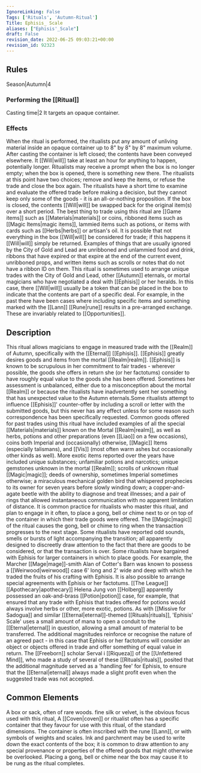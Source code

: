 ```yaml
---
IgnoreLinking: False
Tags: ['Rituals', 'Autumn-Ritual']
Title: Ephisis_ Scale
aliases: ["Ephisis'_Scale"]
draft: False
revision_date: 2022-06-25 09:03:21+00:00
revision_id: 92323
---
```


## Rules
Season|Autumn|4
### Performing the [[Ritual]]
Casting time|2 It targets an opaque container.
### Effects
When the ritual is performed, the ritualists put any amount of unliving material inside an opaque container up to 8" by 8" by 8" maximum volume. After casting the container is left closed; the contents have been conveyed elsewhere. 
It [[Will|will]] take at least an hour for anything to happen, potentially longer. Ritualists may receive a prompt when the box is no longer empty; when the box is opened, there is something new there.
The ritualists at this point have two choices; remove and keep the items, or refuse the trade and close the box again. The ritualists have a short time to examine and evaluate the offered trade before making a decision, but they cannot keep only some of the goods - it is an all-or-nothing proposition. If the box is closed, the contents [[Will|will]] be swapped back for the original item(s) over a short period.
The best thing to trade using this ritual are [[Game items]] such as [[Materials|materials]] or coins, ribboned items such as [[Magic Items|magic items]], lammied items such as potions, or items with cards such as [[Herbs|herbs]] or artisan's oil. 
It is possible that not everything in the box [[Will|will]] be considered for trade; if this happens it [[Will|will]] simply be returned. Examples of things that are usually ignored by the City of Gold and Lead are unribboned and unlammied food and drink, ribbons that have expired or that expire at the end of the current event, unribboned props, and written items such as scrolls or notes that do not have a ribbon ID on them.
This ritual is sometimes used to arrange unique trades with the City of Gold and Lead, other [[Autumn]] eternals, or mortal magicians who have negotiated a deal with [[Ephisis]] or her heralds. In this case, there [[Will|will]] usually be a token that can be placed in the box to indicate that the contents are part of a specific deal. For example, in the past there have been cases where including specific items and something marked with the [[Lann]] [[Rune|rune]] results in a pre-arranged exchange. These are invariably related to [[Opportunities]].
## Description
This ritual allows magicians to engage in measured trade with the [[Realm]] of Autumn, specifically with the [[Eternal]] [[Ephisis]]. [[Ephisis]] greatly desires goods and items from the mortal [[Realm|realm]]. [[Ephisis]] is known to be scrupulous in her commitment to fair trades - wherever possible, the goods she offers in return she (or her factotums) consider to have roughly equal value to the goods she has been offered. Sometimes her assessment is unbalanced, either due to a misconception about the mortal [[Realm]] or because the ritualists have inadvertently sent her something that has unexpected value to the Autumn eternals.Some ritualists attempt to influence [[Ephisis]]' counter-offer by including a scroll or letter with the submitted goods, but this never has any effect unless for some reason such correspondence has been specifically requested. 
Common goods offered for past trades using this ritual have included examples of all the special [[Materials|materials]] known on the Mortal [[Realm|realm]], as well as herbs, potions and other preparations (even [[Liao]] on a few occasions), coins both Imperial and (occasionally) otherwise, [[Magic]] Items (especially talismans), and [[Vis]] (most often warm ashes but occasionally other kinds as well). 
More exotic items reported over the years have included unique substances; unfamiliar potions and narcotics; unique gemstones unknown in the mortal [[Realm]]; scrolls of unknown ritual [[Magic|magic]]; deeds of ownership, sometimes Imperial sometimes otherwise; a miraculous mechanical golden bird that whispered prophecies to its owner for seven years before slowly winding down; a copper-and-agate beetle with the ability to diagnose and treat illnesses; and a pair of rings that allowed instantaneous communication with no apparent limitation of distance.
It is common practice for ritualists who master this ritual, and plan to engage in it often, to place a gong, bell or chime next to or on top of the container in which their trade goods were offered. The [[Magic|magic]] of the ritual causes the gong, bell or chime to ring when the transaction progresses to the next stage. Some ritualists have reported odd sounds, smells or bursts of light accompanying the transition; all apparently designed to discreetly draw attention to the fact that there are goods to be considered, or that the transaction is over.
Some ritualists have bargained with Ephisis for larger containers in which to place goods. For example, the Marcher [[Mage|mage]]-smith Alan of Cotter's Barn was known to possess a [[Weirwood|weirwood]] case 6' long and 2' wide and deep with which he traded the fruits of his crafting with Ephisis. It is also possible to arrange special agreements with Ephisis or her factotums. [[The League]] [[Apothecary|apothecary]] Helena Jung von [[Holberg]] apparently possessed an oak-and-brass [[Potion|potion]] case, for example, that ensured that any trade with Ephisis that trades offered for potions would always involve herbs or other, more exotic, potions. 
As with [[Missive for Sadogua]] and similar [[Eternal|eternal]]-themed [[Rituals|rituals]], 'Ephisis' Scale' uses a small amount of mana to open a conduit to the [[Eternal|eternal]] in question, allowing a small amount of material to be transferred. The additional magnitudes reinforce or recognise the nature of an agreed pact - in this case that Ephisis or her factotums will consider an object or objects offered in trade and offer something of equal value in return. The [[Freeborn]] scholar Serval i [[Riqueza]] of the [[Unfettered Mind]], who made a study of several of these [[Rituals|rituals]], posited that the additional magnitude served as a 'handling fee' for Ephisis, to ensure that the [[Eternal|eternal]] always made a slight profit even when the suggested trade was not accepted.
## Common Elements
A box or sack, often of rare woods. fine silk or velvet, is the obvious focus used with this ritual, A [[Coven|coven]] or ritualist often has a specific container that they favour for use with this ritual, of the standard dimensions. The container is often inscribed with the rune [[Lann]], or with symbols of weights and scales. Ink and parchment may be used to write down the exact contents of the box; it is common to draw attention to any special provenance or properties of the offered goods that might otherwise be overlooked. Placing a gong, bell or chime near the box may cause it to be rung as the ritual completes.
